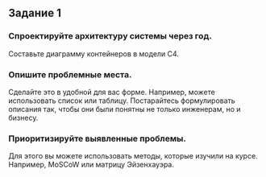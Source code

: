## Задание 1

### Спроектируйте архитектуру системы через год.
Составьте диаграмму контейнеров в модели C4.

### Опишите проблемные места.
Сделайте это в удобной для вас форме. Например, можете использовать список или таблицу.
Постарайтесь формулировать описания так, чтобы они были понятны не только инженерам, но и бизнесу.

### Приоритизируйте выявленные проблемы.
Для этого вы можете использовать методы, которые изучили на курсе. Например, MoSCoW или матрицу Эйзенхауэра.
